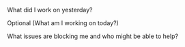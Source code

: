 What did I work on yesterday?

Optional (What am I working on today?)

What issues are blocking me and who might be able to help?